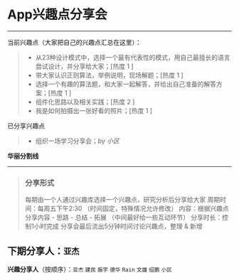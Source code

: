 # **App兴趣点分享会**

------

当前兴趣点（大家把自己的兴趣点汇总在这里）：

> * 从23种设计模式中，选择一个最有代表性的模式，用自己最擅长的语言尝试设计，并分享给大家；[热度 1 ]
> * 带大家认识正则算法，举例说明，现场解题；[热度 1 ]
> * 选择一个有趣的算法题，和大家一起解答，并给出自己准备的解答方案；[热度 1 ]
> * 组件化思路以及相关实践；[热度 2 ]
> * 我是如何拍摄出一张好看的照片；[热度 1 ]

已分享兴趣点

> * 组织一场学习分享会；*by 小区*

**华丽分割线**

------

> ### **分享形式**
> 每期由一个人通过兴趣库选择一个兴趣点，研究分析后分享给大家
> 周期时间：每周五下午2:30 （时间固定，特殊情况允许修改）
> 内容：根据兴趣点分享内容 - 思路 - 总结 - 拓展 （中间最好给一些互动环节）
> 分享时长：控制1小时完成
> 分享会最后流出5分钟时间讨论兴趣点，整理 & 新增

## **下期分享人**：`亚杰`
**兴趣分享人**（按顺序）：`亚杰` `建民` `振宇` `德华` `Rain` `文雄` `绍鹏` `小区`
